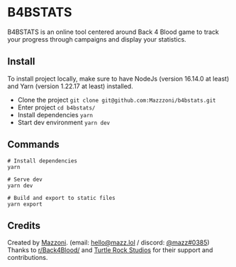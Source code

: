 # B4BSTATS

B4BSTATS is an online tool centered around Back 4 Blood game to track your progress through campaigns and display your statistics.

## Install

To install project locally, make sure to have NodeJs (version 16.14.0 at least) and Yarn (version 1.22.17 at least) installed.

* Clone the project `git clone git@github.com:Mazzzoni/b4bstats.git`
* Enter project `cd b4bstats/`
* Install dependencies `yarn`
* Start dev environment `yarn dev`

## Commands

```shell
# Install dependencies
yarn

# Serve dev
yarn dev

# Build and export to static files
yarn export
```

## Credits

Created by [Mazzoni](https://github.com/Mazzzoni). (email: [hello@mazz.lol](mailto:hello@mazz.lol) / discord: [@mazz#0385](https://discordapp.com/users/370123066594033668))
Thanks to [r/Back4Blood/](https://www.reddit.com/r/Back4Blood/) and [Turtle Rock Studios](https://turtlerockstudios.com/) for their support and contributions.
